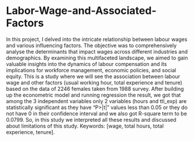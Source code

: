 # Labor-Wage-and-Associated-Factors
In this project, I delved into the intricate relationship between labour wages and various influencing factors. The objective was to comprehensively analyse the determinants that impact wages across different industries and demographics. By examining this multifaceted landscape, we aimed to gain valuable insights into the dynamics of labour compensation and its implications for workforce management, economic policies, and social equity. This is a study where we will see the association between labour wage and other factors (usual working hour, total experience and tenure) based on the data of 2246 females taken from 1988 survey. After building up the econometric model and running regression the result, we got that among the 3 independent variables only 2 variables (hours and ttl_exp) are statistically significant as they have “P>|t|” values less than 0.05 or they do not have 0 in their confidence interval and we also got R-square term to be 0.0799. So, in this study we interpreted all these results and discussed about limitations of this study. Keywords: [wage, total hours, total experience, tenure].
